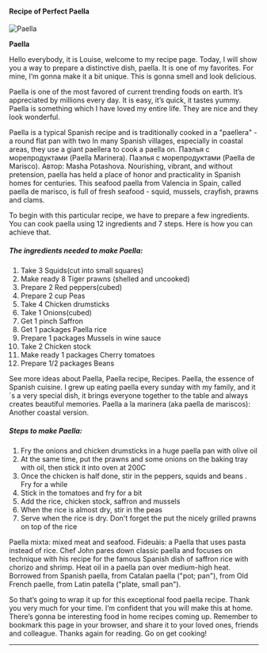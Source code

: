             

#### Recipe of Perfect Paella

![Paella](https://img-global.cpcdn.com/recipes/5837181547446272/751x532cq70/paella-recipe-main-photo.jpg)

**Paella**

Hello everybody, it is Louise, welcome to my recipe page. Today, I will show you a way to prepare a distinctive dish, paella. It is one of my favorites. For mine, I’m gonna make it a bit unique. This is gonna smell and look delicious.

Paella is one of the most favored of current trending foods on earth. It’s appreciated by millions every day. It is easy, it’s quick, it tastes yummy. Paella is something which I have loved my entire life. They are nice and they look wonderful.

Paella is a typical Spanish recipe and is traditionally cooked in a "paellera" - a round flat pan with two In many Spanish villages, especially in coastal areas, they use a giant paellera to cook a paella on. Паэлья с морепродуктами (Paella Marinera). Паэлья с морепродуктами (Paella de Marisco). Автор: Masha Potashova. Nourishing, vibrant, and without pretension, paella has held a place of honor and practicality in Spanish homes for centuries. This seafood paella from Valencia in Spain, called paella de marisco, is full of fresh seafood - squid, mussels, crayfish, prawns and clams.

To begin with this particular recipe, we have to prepare a few ingredients. You can cook paella using 12 ingredients and 7 steps. Here is how you can achieve that.

##### The ingredients needed to make Paella:

1.  Take 3 Squids(cut into small squares)
2.  Make ready 8 Tiger prawns (shelled and uncooked)
3.  Prepare 2 Red peppers(cubed)
4.  Prepare 2 cup Peas
5.  Take 4 Chicken drumsticks
6.  Take 1 Onions(cubed)
7.  Get 1 pinch Saffron
8.  Get 1 packages Paella rice
9.  Prepare 1 packages Mussels in wine sauce
10.  Take 2 Chicken stock
11.  Make ready 1 packages Cherry tomatoes
12.  Prepare 1/2 packages Beans

See more ideas about Paella, Paella recipe, Recipes. Paella, the essence of Spanish cuisine. I grew up eating paella every sunday with my family, and it´s a very special dish, it brings everyone together to the table and always creates beautiful memories. Paella a la marinera (aka paella de mariscos): Another coastal version.

##### Steps to make Paella:

1.  Fry the onions and chicken drumsticks in a huge paella pan with olive oil
2.  At the same time, put the prawns and some onions on the baking tray with oil, then stick it into oven at 200C
3.  Once the chicken is half done, stir in the peppers, squids and beans . Fry for a while
4.  Stick in the tomatoes and fry for a bit
5.  Add the rice, chicken stock, saffron and mussels
6.  When the rice is almost dry, stir in the peas
7.  Serve when the rice is dry. Don't forget the put the nicely grilled prawns on top of the rice

Paella mixta: mixed meat and seafood. Fideuàis: a Paella that uses pasta instead of rice. Chef John pares down classic paella and focuses on technique with his recipe for the famous Spanish dish of saffron rice with chorizo and shrimp. Heat oil in a paella pan over medium-high heat. Borrowed from Spanish paella, from Catalan paella ("pot; pan"), from Old French paelle, from Latin patella ("plate, small pan").

So that’s going to wrap it up for this exceptional food paella recipe. Thank you very much for your time. I’m confident that you will make this at home. There’s gonna be interesting food in home recipes coming up. Remember to bookmark this page in your browser, and share it to your loved ones, friends and colleague. Thanks again for reading. Go on get cooking!

* * *